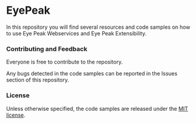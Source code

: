 # EyePeak
In this repository you will find several resources and code samples on how to use Eye Peak Webservices and Eye Peak Extensibility.

### Contributing and Feedback
Everyone is free to contribute to the repository.

Any bugs detected in the code samples can be reported in the Issues section of this repository.

### License
Unless otherwise specified, the code samples are released under the [MIT license](https://pt.wikipedia.org/wiki/Licen%C3%A7a_MIT).
